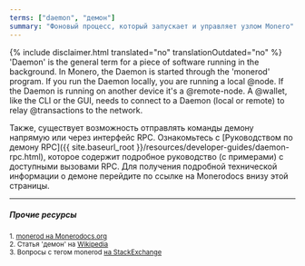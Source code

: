 ```yaml
---
terms: ["daemon", "демон"]
summary: "Фоновый процесс, который запускает и управляет узлом Monero"
---
```


{% include disclaimer.html translated="no" translationOutdated="no" %}
'Daemon' is the general term for a piece of software running in the background. In Monero, the Daemon is started through the 'monerod' program. If you run the Daemon locally, you are running a local @node. If the Daemon is running on another device it's a @remote-node. A @wallet, like the CLI or the GUI, needs to connect to a Daemon (local or remote) to relay @transactions to the network.

Также, существует возможность отправлять команды демону напрямую или через интерфейс RPC. Ознакомьтесь с [Руководством по демону RPC]({{ site.baseurl_root }}/resources/developer-guides/daemon-rpc.html), которое содержит подробное руководство (с примерами) с доступными вызовами RPC. Для получения подробной технической информации о демоне перейдите по ссылке на Monerodocs внизу этой страницы.

---

##### Прочие ресурсы
<sub>1. [monerod на Monerodocs.org](https://monerodocs.org/interacting/monerod-reference/)</sub><br>
<sub>2. Статья 'демон' на [Wikipedia](https://ru.wikipedia.org/wiki/Демон_(программа))</sub><br>
<sub>3. Вопросы с тегом monerod [на StackExchange](https://monero.stackexchange.com/?tags=monerod)</sub>
